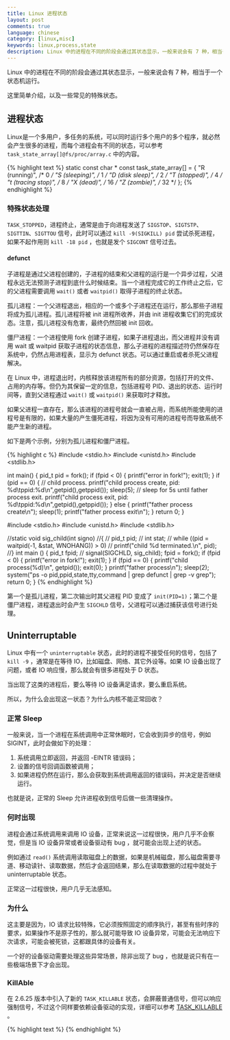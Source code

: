 ```yaml
---
title: Linux 进程状态
layout: post
comments: true
language: chinese
category: [linux,misc]
keywords: linux,process,state
description: Linux 中的进程在不同的阶段会通过其状态显示，一般来说会有 7 种，相当于一个状态机运行。这里简单介绍，以及一些常见的特殊状态。
---
```


Linux 中的进程在不同的阶段会通过其状态显示，一般来说会有 7 种，相当于一个状态机运行。

这里简单介绍，以及一些常见的特殊状态。

<!-- more -->

## 进程状态

Linux是一个多用户，多任务的系统，可以同时运行多个用户的多个程序，就必然会产生很多的进程，而每个进程会有不同的状态，可以参考 `task_state_array[]@fs/proc/array.c` 中的内容。

{% highlight text %}
static const char * const task_state_array[] = {
    "R (running)",      /*   0 */
    "S (sleeping)",     /*   1 */
    "D (disk sleep)",   /*   2 */
    "T (stopped)",      /*   4 */
    "t (tracing stop)", /*   8 */
    "X (dead)",         /*  16 */
    "Z (zombie)",       /*  32 */
};
{% endhighlight %}

<!--
#### R (TASK_RUNNING，可执行状态)

只有在该状态的进程才可能在 CPU 上运行。而同一时刻可能有多个进程处于可执行状态，这些进程的 task_struct 结构（进程控制块）被放入对应 CPU 的可执行队列中（一个进程最多只能出现在一个 CPU 的可执行队列中）。进程调度器的任务就是从各个 CPU 的可执行队列中分别选择一个进程在该 CPU 上运行。<br><br>

    很多教科书将正在 CPU 上执行的进程定义为 RUNNING 状态、而将可执行但是尚未被调度执行的进程定义为 READY 状态，这两种状态在 Linux 下统一为 TASK_RUNNING 状态。</li><br><li>

    S (TASK_INTERRUPTIBLE，可中断的睡眠状态)<br>
    处于这个状态的进程因为等待某某事件的发生（比如等待 socket 连接、等待信号量），而被挂起。这些进程的 task_struct 结构被放入对应事件的等待队列中。当这些事件发生时（由外部中断触发、或由其他进程触发），对应的等待队列中的一个或多个进程将被唤醒。<br><br>

    通过 ps 命令我们会看到，一般情况下，进程列表中的绝大多数进程都处于 TASK_INTERRUPTIBLE 状态（除非机器的负载很高）。毕竟 CPU 就这么一两个，进程动辄几十上百个，如果不是绝大多数进程都在睡眠， CPU 又怎么响应得过来。</li><br><li>

    D (TASK_UNINTERRUPTIBLE，不可中断的睡眠状态)<br>
    与 TASK_INTERRUPTIBLE 状态类似，进程处于睡眠状态，但是此刻进程是不可中断的。不可中断，指的并不是 CPU 不响应外部硬件的中断，而是指进程不响应异步信号。<br><br>

    绝大多数情况下，进程处在睡眠状态时，总是应该能够响应异步信号的。否则你将惊奇的发现， kill -9 竟然杀不死一个正在睡眠的进程了！<br><br>

    而 TASK_UNINTERRUPTIBLE 状态存在的意义就在于，内核的某些处理流程是不能被打断的。如果响应异步信号，程序的执行流程中就会被插入一段用于处理异步信号的流程（这个插入的流程可能只存在于内核态，也可能延伸到用户态），于是原有的流程就被中断了。<br><br>

    在进程对某些硬件进行操作时（比如进程调用 read 系统调用对某个设备文件进行读操作，而 read 系统调用最终执行到对应设备驱动的代码，并与对应的物理设备进行交互），可能需要使用 TASK_UNINTERRUPTIBLE 状态对进程进行保护，以避免进程与设备交互的过程被打断，造成设备陷入不可控的状态。这种情况下的 TASK_UNINTERRUPTIBLE 状态总是非常短暂的，通过 ps 命令基本上不可能捕捉到。</li><br><li>

    T (TASK_STOPPED or TASK_TRACED，暂停状态或跟踪状态)<br>
    向进程发送一个 SIGSTOP 信号，它就会因响应该信号而进入 TASK_STOPPED 状态（除非该进程本身处于 TASK_UNINTERRUPTIBLE 状态而不响应信号）。SIGSTOP 与 SIGKILL 信号一样，是强制的，不允许用户进程通过 signal 系列的系统调用重新设置对应的信号处理函数。<br><br>

    向进程发送一个 SIGCONT 信号，可以让其从 TASK_STOPPED 状态恢复到 TASK_RUNNING 状态。<br><br>

    当进程正在被跟踪时，它处于 TASK_TRACED 这个特殊的状态。“正在被跟踪”指的是进程暂停下来，等待跟踪它的进程对它进行操作。比如在 gdb 中对被跟踪的进程下一个断点，进程在断点处停下来的时候就处于 TASK_TRACED 状态。而在其他时候，被跟踪的进程还是处于前面提到的那些状态。<br><br>

    对于进程本身来说， TASK_STOPPED 和 TASK_TRACED 状态很类似，都是表示进程暂停下来。而 TASK_TRACED 状态相当于在 TASK_STOPPED 之上多了一层保护，处于 TASK_TRACED 状态的进程不能响应 SIGCONT 信号而被唤醒。只能等到调试进程通过 ptrace 系统调用执行 PTRACE_CONT 、 PTRACE_DETACH 等操作（通过 ptrace 系统调用的参数指定操作），或调试进程退出，被调试的进程才能恢复 TASK_RUNNING 状态。
</li></ul>


有一类垃圾却并非这么容易打扫，那就是我们常见的状态为 D (Uninterruptible sleep) ，以及状态为 Z (Zombie) 的垃圾进程。这些垃圾进程要么是求而不得，像怨妇一般等待资源(D)，要么是僵而不死，像冤魂一样等待超度(Z)，它们在 CPU run_queue 里滞留不去，把 Load Average 弄的老高老高，没看过我前一篇blog的国际友人还以为这儿民怨沸腾又出了什么大事呢。怎么办？开枪！kill -9！看你们走是不走。但这两种垃圾进程偏偏是刀枪不入的，不管换哪种枪法都杀不掉它们。无奈，只好reboot，像剿灭禽流感那样不分青红皂白地一律扑杀！

贫僧还是回来说正题。怨妇 D，往往是由于 I/O 资源得不到满足，而引发等待，在内核源码 fs/proc/array.c 里，其文字定义为“ "D (disk sleep)", /* 2 */ ”（由此可知 D 原是Disk的打头字母），对应着 include/linux/sched.h 里的“ #define TASK_UNINTERRUPTIBLE 2 ”。举个例子，当 NFS 服务端关闭之时，若未事先 umount 相关目录，在 NFS 客户端执行 df 就会挂住整个登录会话，按 Ctrl+C 、Ctrl+Z 都无济于事。断开连接再登录，执行 ps axf 则看到刚才的 df 进程状态位已变成了 D ，kill -9 无法杀灭。正确的处理方式，是马上恢复 NFS 服务端，再度提供服务，刚才挂起的 df 进程发现了其苦苦等待的资源，便完成任务，自动消亡。若 NFS 服务端无法恢复服务，在 reboot 之前也应将 /etc/mtab 里的相关 NFS mount 项删除，以免 reboot 过程例行调用 netfs stop 时再次发生等待资源，导致系统重启过程挂起。

D是处于TASK_UNINTERRUPTIBLE的进程，深度睡眠，不响应信号。 一般只有等待非常关键的事件时，才把进程设为这个状态。

　　冤魂 Z 之所以杀不死，是因为它已经死了，否则怎么叫 Zombie（僵尸）呢？冤魂不散，自然是生前有结未解之故。在UNIX/Linux中，每个进程都有一个父进程，进程号叫PID（Process ID），相应地，父进程号就叫PPID（Parent PID）。当进程死亡时，它会自动关闭已打开的文件，舍弃已占用的内存、交换空间等等系统资源，然后向其父进程返回一个退出状态值，报告死讯。如果程序有 bug，就会在这最后一步出问题。儿子说我死了，老子却没听见，没有及时收棺入殓，儿子便成了僵尸。在UNIX/Linux中消灭僵尸的手段比较残忍，执行 ps axjf 找出僵尸进程的父进程号（PPID，第一列），先杀其父，然后再由进程天子 init（其PID为1，PPID为0）来一起收拾父子僵尸，超度亡魂，往生极乐。注意，子进程变成僵尸只是碍眼而已，并不碍事，如果僵尸的父进程当前有要务在身，则千万不可贸然杀之。
注意：不是所有状态为Z的进程都是无法收拾的，很可能是那个短暂的状态刚好被你发现了。
-->


### 特殊状态处理

`TASK_STOPPED`，进程终止，通常是由于向进程发送了 `SIGSTOP`、`SIGTSTP`、`SIGTTIN`、`SIGTTOU` 信号，此时可以通过 `kill -9(SIGKILL) pid` 尝试杀死进程，如果不起作用则 `kill -18 pid` ，也就是发个 `SIGCONT` 信号过去。


#### defunct

子进程是通过父进程创建的，子进程的结束和父进程的运行是一个异步过程，父进程永远无法预测子进程到底什么时候结束。当一个进程完成它的工作终止之后，它的父进程需要调用 `wait()` 或者 `waitpid()` 取得子进程的终止状态。

孤儿进程：一个父进程退出，相应的一个或多个子进程还在运行，那么那些子进程将成为孤儿进程。孤儿进程将被 init 进程所收养，并由 init 进程收集它们的完成状态。注意，孤儿进程没有危害，最终仍然回被 init 回收。

僵尸进程：一个进程使用 fork 创建子进程，如果子进程退出，而父进程并没有调用 wait 或 waitpid 获取子进程的状态信息，那么子进程的进程描述符仍然保存在系统中，仍然占用进程表，显示为 defunct 状态。可以通过重启或者杀死父进程解决。

在 Linux 中，进程退出时，内核释放该进程所有的部分资源，包括打开的文件、占用的内存等。但仍为其保留一定的信息，包括进程号 PID、退出的状态、运行时间等，直到父进程通过 `wait()` 或 `waitpid()` 来获取时才释放。

如果父进程一直存在，那么该进程的进程号就会一直被占用，而系统所能使用的进程号是有限的，如果大量的产生僵死进程，将因为没有可用的进程号而导致系统不能产生新的进程。

如下是两个示例，分别为孤儿进程和僵尸进程。

{% highlight c %}
#include <stdio.h>
#include <unistd.h>
#include <stdlib.h>

int main()
{
    pid_t pid = fork();
    if (fpid &lt; 0) {
        printf("error in fork!");
        exit(1);
    }
    if (pid == 0) { // child process.
        printf("child process create, pid: %d\tppid:%d\n",getpid(),getppid());
        sleep(5);   // sleep for 5s until father process exit.
        printf("child process exit, pid: %d\tppid:%d\n",getpid(),getppid());
    } else {
        printf("father process create\n");
        sleep(1);
        printf("father process exit\n");
    }
    return 0;
}


#include <stdio.h>
#include <unistd.h>
#include <stdlib.h>

//static void sig_child(int signo)
//{
//     pid_t        pid;
//     int        stat;
//     while ((pid = waitpid(-1, &stat, WNOHANG)) &gt; 0)
//            printf("child %d terminated.\n", pid);
//}
int main ()
{
    pid_t fpid;
    // signal(SIGCHLD, sig_child);
    fpid = fork();
    if (fpid &lt; 0) {
        printf("error in fork!");
        exit(1);
    }
    if (fpid == 0) {
        printf("child process(%d)\n", getpid());
        exit(0);
    }
    printf("father process\n");
    sleep(2);
    system("ps -o pid,ppid,state,tty,command | grep defunct | grep -v grep");
    return 0;
}
{% endhighlight %}

第一个是孤儿进程，第二次输出时其父进程 PID 变成了 `init(PID=1)`；第二个是僵尸进程，进程退出时会产生 `SIGCHLD` 信号，父进程可以通过捕获该信号进行处理。

## Uninterruptable

Linux 中有一个 `uninterruptable` 状态，此时的进程不接受任何的信号，包括了 `kill -9` ，通常是在等待 IO，比如磁盘、网络、其它外设等。如果 IO 设备出现了问题，或者 IO 响应慢，那么就会有很多进程处于 D 状态。

当出现了这类的进程后，要么等待 IO 设备满足请求，要么重启系统。

所以，为什么会出现这一状态？为什么内核不能正常回收？

### 正常 Sleep

一般来说，当一个进程在系统调用中正常休眠时，它会收到异步的信号，例如 SIGINT，此时会做如下的处理：

1. 系统调用立即返回，并返回 -EINTR 错误码；
2. 设置的信号回调函数被调用；
3. 如果进程仍然在运行，那么会获取到系统调用返回的错误码，并决定是否继续运行。

也就是说，正常的 Sleep 允许进程收到信号后做一些清理操作。

### 何时出现

进程会通过系统调用来调用 IO 设备，正常来说这一过程很快，用户几乎不会察觉，但是当 IO 设备异常或者设备驱动有 bug ，就可能会出现上述的状态。

例如通过 `read()` 系统调用读取磁盘上的数据，如果是机械磁盘，那么磁盘需要寻道、移动读针、读取数据，然后才会返回结果，那么在读取数据的过程中就处于 uninterruptable 状态。

正常这一过程很快，用户几乎无法感知。

### 为什么

这主要是因为，IO 请求比较特殊，它必须按照固定的顺序执行，甚至有些时序的要求，如果操作不是原子性的，那么就可能导致 IO 设备异常，可能会无法响应下次请求，可能会被死锁，这都跟具体的设备有关。

一个好的设备驱动需要处理这些异常场景，除非出现了 bug ，也就是说只有在一些极端场景下才会出现。

### KillAble

在 2.6.25 版本中引入了新的 `TASK_KILLABLE` 状态，会屏蔽普通信号，但可以响应强制信号，不过这个同样要依赖设备驱动的实现，详细可以参考 [TASK_KILLABLE](https://lwn.net/Articles/288056/) 。

<!--
https://www.ibm.com/developerworks/cn/linux/l-task-killable/index.html
-->


{% highlight text %}
{% endhighlight %}
